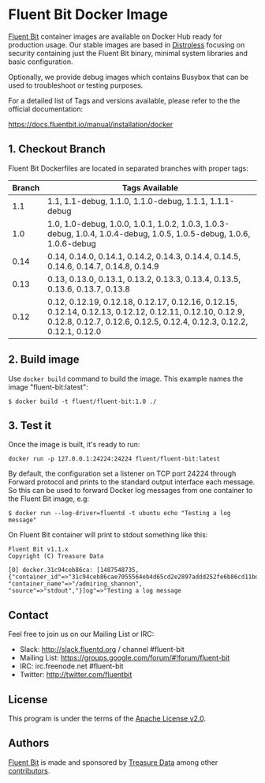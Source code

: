 # Fluent Bit Docker Image

[Fluent Bit](https://fluentbit.io) container images are available on Docker Hub ready for production usage. Our stable images are based in [Distroless](https://github.com/GoogleContainerTools/distroless) focusing on security containing just the Fluent Bit binary, minimal system libraries and basic configuration.

Optionally, we provide debug images which contains Busybox that can be used to troubleshoot or testing purposes.

For a detailed list of Tags and versions available, please refer to the the official documentation:

https://docs.fluentbit.io/manual/installation/docker



## 1. Checkout Branch

Fluent Bit Dockerfiles are located in separated branches with proper tags:

| Branch | Tags Available                                               |
| ------ | ------------------------------------------------------------ |
| 1.1    | 1.1, 1.1-debug, 1.1.0, 1.1.0-debug, 1.1.1, 1.1.1-debug       |
| 1.0    | 1.0, 1.0-debug, 1.0.0, 1.0.1, 1.0.2, 1.0.3, 1.0.3-debug, 1.0.4, 1.0.4-debug, 1.0.5, 1.0.5-debug, 1.0.6, 1.0.6-debug |
| 0.14   | 0.14, 0.14.0, 0.14.1, 0.14.2, 0.14.3, 0.14.4, 0.14.5, 0.14.6, 0.14.7, 0.14.8, 0.14.9 |
| 0.13   | 0.13, 0.13.0, 0.13.1, 0.13.2, 0.13.3, 0.13.4, 0.13.5, 0.13.6, 0.13.7, 0.13.8 |
| 0.12   | 0.12, 0.12.19, 0.12.18, 0.12.17, 0.12.16, 0.12.15, 0.12.14, 0.12.13, 0.12.12, 0.12.11, 0.12.10, 0.12.9, 0.12.8, 0.12.7, 0.12.6, 0.12.5, 0.12.4, 0.12.3, 0.12.2, 0.12.1, 0.12.0 |

## 2. Build image

Use `docker build` command to build the image. This example names the image "fluent-bit:latest":

```
$ docker build -t fluent/fluent-bit:1.0 ./
```

## 3. Test it

Once the image is built, it's ready to run:

```
docker run -p 127.0.0.1:24224:24224 fluent/fluent-bit:latest
```

By default, the configuration set a listener on TCP port 24224 through Forward protocol and prints to the standard output interface each message. So this can be used to forward Docker log messages from one container to the Fluent Bit image, e.g:

```
$ docker run --log-driver=fluentd -t ubuntu echo "Testing a log message"
```


On Fluent Bit container will print to stdout something like this:

```
Fluent Bit v1.1.x
Copyright (C) Treasure Data

[0] docker.31c94ceb86ca: [1487548735, {"container_id"=>"31c94ceb86cae7055564eb4d65cd2e2897addd252fe6b86cd11bddd70a871c08", "container_name"=>"/admiring_shannon", "source"=>"stdout","}]og"=>"Testing a log message
```

## Contact

Feel free to join us on our Mailing List or IRC:

 - Slack: http://slack.fluentd.org / channel #fluent-bit
 - Mailing List: https://groups.google.com/forum/#!forum/fluent-bit
 - IRC: irc.freenode.net #fluent-bit
 - Twitter: http://twitter.com/fluentbit

## License

This program is under the terms of the [Apache License v2.0](http://www.apache.org/licenses/LICENSE-2.0).

## Authors

[Fluent Bit](http://fluentbit.io) is made and sponsored by [Treasure Data](http://treasuredata.com) among other [contributors](https://github.com/fluent/fluent-bit/graphs/contributors).
